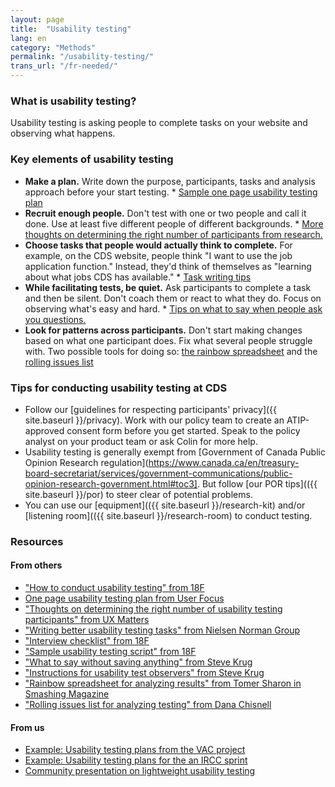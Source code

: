 ```yaml
---
layout: page
title:  "Usability testing"
lang: en
category: "Methods"
permalink: "/usability-testing/"
trans_url: "/fr-needed/"
---
```

### What is usability testing?
Usability testing is asking people to complete tasks on your website and observing what happens.

### Key elements of usability testing
* **Make a plan.**  Write down the purpose, participants, tasks and analysis approach before your start testing. * [Sample one page usability testing plan](https://www.userfocus.co.uk/pdf/usabilitydashboard.pdf)
* **Recruit enough people.** Don't test with one or two people and call it done. Use at least five different people of different backgrounds. * [More thoughts on determining the right number of participants from research.](https://www.uxmatters.com/mt/archives/2016/01/how-to-determine-the-right-number-of-participants-for-usability-studies.php)
* **Choose tasks that people would actually think to complete.** For example, on the CDS website, people think "I want to use the job application function." Instead, they'd think of themselves as "learning about what jobs CDS has available." * [Task writing tips](https://www.nngroup.com/articles/better-usability-tasks/)
* **While facilitating tests, be quiet.** Ask participants to complete a task and then be silent. Don't coach them or react to what they do. Focus on observing what's easy and hard. * [Tips on what to say when people ask you questions.](http://sensible.com/downloads/things-a-therapist-would-say.pdf)
* **Look for patterns across participants.** Don't start making changes based on what one participant does. Fix what several people struggle with. Two possible tools for doing so: [the rainbow spreadsheet](https://www.smashingmagazine.com/2013/04/rainbow-spreadsheet-collaborative-ux-research-tool/) and the [rolling issues list](http://usabilityworks.com/consensus-on-observations-in-real-time-keeping-a-rolling-list-of-issues/)

### Tips for conducting usability testing at CDS
* Follow our [guidelines for respecting participants' privacy]({{ site.baseurl }}/privacy). Work with our policy team to create an ATIP-approved consent form before you get started. Speak to the policy analyst on your product team or ask Colin for more help.
* Usability testing is generally exempt from [Government of Canada Public Opinion Research regulation](https://www.canada.ca/en/treasury-board-secretariat/services/government-communications/public-opinion-research-government.html#toc3]. But follow [our POR tips](({{ site.baseurl }}/por) to steer clear of potential problems.
* You can use our [equipment](({{ site.baseurl }}/research-kit) and/or [listening room](({{ site.baseurl }}/research-room) to conduct testing. 

### Resources

#### From others
* ["How to conduct usability testing" from 18F](https://18f.gsa.gov/2018/11/20/introduction-to-remote-moderated-usability-testing-part-2-how/)
* [One page usability testing plan from User Focus](https://www.userfocus.co.uk/pdf/usabilitydashboard.pdf)
* ["Thoughts on determining the right number of usability testing participants" from UX Matters](https://www.uxmatters.com/mt/archives/2016/01/how-to-determine-the-right-number-of-participants-for-usability-studies.php)
* ["Writing better usability testing tasks" from Nielsen Norman Group](https://www.nngroup.com/articles/better-usability-tasks/)
* ["Interview checklist" from 18F](https://methods.18f.gov/interview-checklist/)
* ["Sample usability testing script" from 18F](https://methods.18f.gov/usability-test-script/)
* ["What to say without saving anything" from Steve Krug](http://sensible.com/downloads/things-a-therapist-would-say.pdf)
* ["Instructions for usability test observers" from Steve Krug](http://sensible.com/downloads/instructions-for-observers.pdf)
* ["Rainbow spreadsheet for analyzing results" from Tomer Sharon in Smashing Magazine](https://www.smashingmagazine.com/2013/04/rainbow-spreadsheet-collaborative-ux-research-tool/)
* ["Rolling issues list for analyzing testing" from Dana Chisnell](http://usabilityworks.com/consensus-on-observations-in-real-time-keeping-a-rolling-list-of-issues/)

#### From us
* [Example: Usability testing plans from the VAC project](https://docs.google.com/document/d/1GW9GhvWqLDscLOb_CP8y0pGmW_iZ8MaSnELb_5w4hd0/edit)
* [Example: Usability testing plans for the an IRCC sprint](https://docs.google.com/presentation/d/1V_fhCoBXGRApBt3AI8qg4PFaRGXyDUkQmQ2YNjKScXI/edit#slide=id.g36be40e022_0_10)
* [Community presentation on lightweight usability testing](https://docs.google.com/presentation/d/1L6r6fBTVVUiuaBWNwjv0LWAfiYHMYyGuR2lepad24Mo/edit?usp=drive_web&ouid=115428102159383580616)

